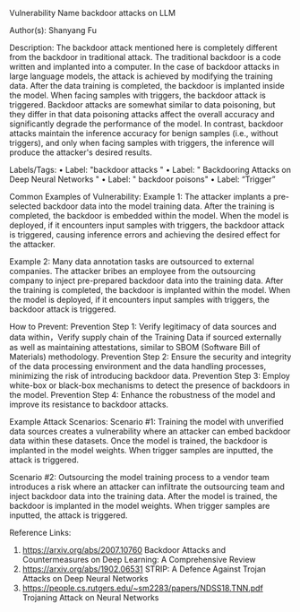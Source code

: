 Vulnerability Name
backdoor attacks on LLM

Author(s):
Shanyang Fu

Description:
The backdoor attack mentioned here is completely different from the backdoor in traditional attack. The traditional backdoor is a code written and implanted into a computer. In the case of backdoor attacks in large language models, the attack is achieved by modifying the training data. After the data training is completed, the backdoor is implanted inside the model. When facing samples with triggers, the backdoor attack is triggered.
Backdoor attacks are somewhat similar to data poisoning, but they differ in that data poisoning attacks affect the overall accuracy and significantly degrade the performance of the model. In contrast, backdoor attacks maintain the inference accuracy for benign samples (i.e., without triggers), and only when facing samples with triggers, the inference will produce the attacker's desired results.

Labels/Tags:
•	Label: "backdoor attacks "
•	Label: " Backdooring Attacks on Deep Neural Networks "
•	Label: " backdoor poisons"
•	Label: “Trigger”

Common Examples of Vulnerability:
Example 1: The attacker implants a pre-selected backdoor data into the model training data. After the training is completed, the backdoor is embedded within the model. When the model is deployed, if it encounters input samples with triggers, the backdoor attack is triggered, causing inference errors and achieving the desired effect for the attacker.

Example 2: Many data annotation tasks are outsourced to external companies. The attacker bribes an employee from the outsourcing company to inject pre-prepared backdoor data into the training data. After the training is completed, the backdoor is implanted within the model. When the model is deployed, if it encounters input samples with triggers, the backdoor attack is triggered.

How to Prevent:
Prevention Step 1: Verify legitimacy of data sources and data within，Verify supply chain of the Training Data if sourced externally as well as maintaining attestations, similar to SBOM (Software Bill of Materials) methodology.
Prevention Step 2: Ensure the security and integrity of the data processing environment and the data handling processes, minimizing the risk of introducing backdoor data.
Prevention Step 3: Employ white-box or black-box mechanisms to detect the presence of backdoors in the model.
Prevention Step 4: Enhance the robustness of the model and improve its resistance to backdoor attacks.

Example Attack Scenarios:
Scenario #1: Training the model with unverified data sources creates a vulnerability where an attacker can embed backdoor data within these datasets. Once the model is trained, the backdoor is implanted in the model weights. When trigger samples are inputted, the attack is triggered.

Scenario #2: Outsourcing the model training process to a vendor team introduces a risk where an attacker can infiltrate the outsourcing team and inject backdoor data into the training data. After the model is trained, the backdoor is implanted in the model weights. When trigger samples are inputted, the attack is triggered.

Reference Links:
1.	https://arxiv.org/abs/2007.10760   Backdoor Attacks and Countermeasures on Deep Learning: A Comprehensive Review
2.	https://arxiv.org/abs/1902.06531   STRIP: A Defence Against Trojan Attacks on Deep Neural Networks
3.	https://people.cs.rutgers.edu/~sm2283/papers/NDSS18.TNN.pdf  Trojaning Attack on Neural Networks 
